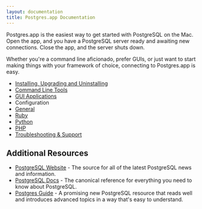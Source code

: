 ```yaml
---
layout: documentation
title: Postgres.app Documentation
---
```


Postgres.app is the easiest way to get started with PostgreSQL on the Mac. Open the app, and you have a PostgreSQL server ready and awaiting new connections. Close the app, and the server shuts down.

Whether you're a command line aficionado, prefer GUIs, or just want to start making things with your framework of choice, connecting to Postgres.app is easy.

- [Installing, Upgrading and Uninstalling](install.html)
- [Command Line Tools](cli-tools.html)
- [GUI Applications](gui-tools.html)
- Configuration
 - [General](configuration-general.html)
 - [Ruby](configuration-ruby.html)
 - [Python](configuration-python.html)
 - [PHP](configuration-php.html)
- [Troubleshooting & Support](troubleshooting.html)



## Additional Resources

- [PostgreSQL Website](http://www.postgresql.org/) - The source for all of the latest PostgreSQL news and information.
- [PostgreSQL Docs](http://www.postgresql.org/docs/9.3/interactive/index.html) - The canonical reference for everything you need to know about PostgreSQL.
- [Postgres Guide](http://postgresguide.com/) - A promising new PostgreSQL resource that reads well and introduces advanced topics in a way that's easy to understand.
